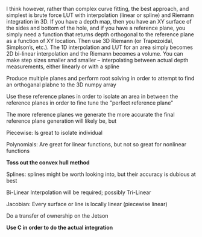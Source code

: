 I think however, rather than complex curve fitting, the best approach, and simplest is brute force LUT with interpolation (linear or spline) and Riemann integration in 3D.
If you have a depth map, then you have an XY surface of the sides and bottom of the hole, and if you have a reference plane, you simply need a function that returns depth orthogonal to the reference plane as a function of XY location.
Then use 3D Riemann (or Trapezoidal, Simplson’s, etc.).
The 1D interpolation and LUT for an area simply becomes 2D bi-linear interpolation and the Riemann becomes a volume.
You can make step sizes smaller and smaller – interpolating between actual depth measurements, either linearly or with a spline


Produce multiple planes and perform root solving in order to attempt to find an orthoganal plabne to the 3D numpy array 

Use these reference planes in order to isolate an area in between the reference planes in order to fine tune the "perfect reference plane"

The more reference planes we generate the more accurate the final reference plane generation will likely be, but 

Piecewise: Is great to isolate individual 

Polynomials: Are great for linear functions, but not so great for nonlinear functions 

__Toss out the convex hull method__

Splines: splines might be worth looking into, but their accuracy is dubious at best

Bi-Linear Interpolation will be required; possibly Tri-Linear

Jacobian: Every surface or line is locally linear (piecewise linear)

Do a transfer of ownership on the Jetson 

__Use C in order to do the actual integration__